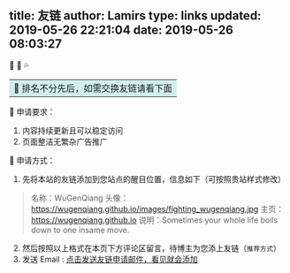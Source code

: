title: 友链
author: Lamirs
type: links
updated: 2019-05-26 22:21:04
date: 2019-05-26 08:03:27
---
🐹 🥎  💦 <table><tr><td bgcolor=#D1EEEE>:love_letter: 排名不分先后，如需交换友链请看下面</td></tr></table>

🐣 申请要求：
  1. 内容持续更新且可以稳定访问
  2. 页面整洁无繁杂广告推广

🍊 申请方式：
  1. 先将本站的友链添加到您站点的醒目位置，信息如下（可按照贵站样式修改）
  > 名称：WuGenQiang
  > 头像：https://wugenqiang.github.io/images/fighting_wugenqiang.jpg
  > 主页：https://wugenqiang.github.io
  > 说明：Sometimes your whole life boils down to one insame move. 

  2. 然后按照以上格式在本页下方评论区留言，待博主为您添上友链（`推荐方式`）
  3. 发送 Email :  <a href="mailto:cnyjzhang@outlook.com?subject=申请友链&body=名称：<br> 头像：<br> 主页：<br> 说明：<br> ">点击发送友链申请邮件，看见就会添加

